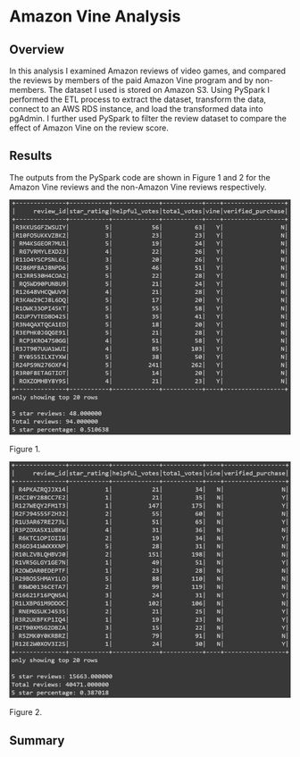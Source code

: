 # Amazon Vine Analysis
## Overview
In this analysis I examined Amazon reviews of video games, and compared the reviews by members of the paid Amazon Vine program and by non-members. The dataset I used is stored on Amazon S3. Using PySpark I performed the ETL process to extract the dataset, transform the data, connect to an AWS RDS instance, and load the transformed data into pgAdmin. I further used PySpark to filter the review dataset to compare the effect of Amazon Vine on the review score.

## Results
The outputs from the PySpark code are shown in Figure 1 and 2 for the Amazon Vine reviews and the non-Amazon Vine reviews respectively.

![VineReviews.PNG](VineReviews.PNG)

Figure 1. 

![NonVineReviews.PNG](NonVineReviews.PNG)

Figure 2. 



## Summary
